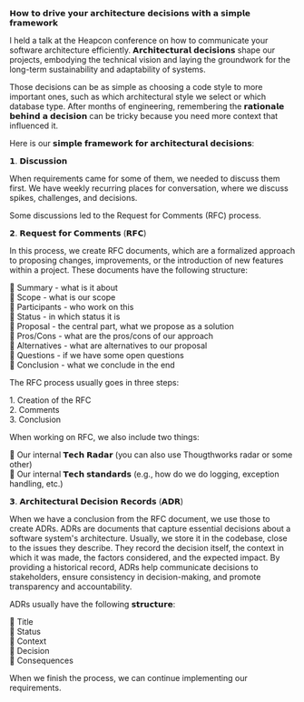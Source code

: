 𝗛𝗼𝘄 𝘁𝗼 𝗱𝗿𝗶𝘃𝗲 𝘆𝗼𝘂𝗿 𝗮𝗿𝗰𝗵𝗶𝘁𝗲𝗰𝘁𝘂𝗿𝗲 𝗱𝗲𝗰𝗶𝘀𝗶𝗼𝗻𝘀 𝘄𝗶𝘁𝗵 𝗮 𝘀𝗶𝗺𝗽𝗹𝗲 𝗳𝗿𝗮𝗺𝗲𝘄𝗼𝗿𝗸  
  
I held a talk at the Heapcon conference on how to communicate your software architecture efficiently. 𝗔𝗿𝗰𝗵𝗶𝘁𝗲𝗰𝘁𝘂𝗿𝗮𝗹 𝗱𝗲𝗰𝗶𝘀𝗶𝗼𝗻𝘀 shape our projects, embodying the technical vision and laying the groundwork for the long-term sustainability and adaptability of systems.  
  
Those decisions can be as simple as choosing a code style to more important ones, such as which architectural style we select or which database type. After months of engineering, remembering the 𝗿𝗮𝘁𝗶𝗼𝗻𝗮𝗹𝗲 𝗯𝗲𝗵𝗶𝗻𝗱 𝗮 𝗱𝗲𝗰𝗶𝘀𝗶𝗼𝗻 can be tricky because you need more context that influenced it.  
  
Here is our 𝘀𝗶𝗺𝗽𝗹𝗲 𝗳𝗿𝗮𝗺𝗲𝘄𝗼𝗿𝗸 𝗳𝗼𝗿 𝗮𝗿𝗰𝗵𝗶𝘁𝗲𝗰𝘁𝘂𝗿𝗮𝗹 𝗱𝗲𝗰𝗶𝘀𝗶𝗼𝗻𝘀:  
  
𝟭. 𝗗𝗶𝘀𝗰𝘂𝘀𝘀𝗶𝗼𝗻  
  
When requirements came for some of them, we needed to discuss them first. We have weekly recurring places for conversation, where we discuss spikes, challenges, and decisions.  
  
Some discussions led to the Request for Comments (RFC) process.  
  
𝟮. 𝗥𝗲𝗾𝘂𝗲𝘀𝘁 𝗳𝗼𝗿 𝗖𝗼𝗺𝗺𝗲𝗻𝘁𝘀 (𝗥𝗙𝗖)  
  
In this process, we create RFC documents, which are a formalized approach to proposing changes, improvements, or the introduction of new features within a project. These documents have the following structure:  
  
🔹 Summary - what is it about  
🔹 Scope - what is our scope  
🔹 Participants - who work on this  
🔹 Status - in which status it is  
🔹 Proposal - the central part, what we propose as a solution  
🔹 Pros/Cons - what are the pros/cons of our approach  
🔹 Alternatives - what are alternatives to our proposal  
🔹 Questions - if we have some open questions  
🔹 Conclusion - what we conclude in the end  
  
The RFC process usually goes in three steps:  
  
1\. Creation of the RFC  
2\. Comments  
3\. Conclusion  
  
When working on RFC, we also include two things:  
  
🔹 Our internal 𝗧𝗲𝗰𝗵 𝗥𝗮𝗱𝗮𝗿 (you can also use Thougthworks radar or some other)  
🔹 Our internal 𝗧𝗲𝗰𝗵 𝘀𝘁𝗮𝗻𝗱𝗮𝗿𝗱𝘀 (e.g., how do we do logging, exception handling, etc.)  
  
𝟯. 𝗔𝗿𝗰𝗵𝗶𝘁𝗲𝗰𝘁𝘂𝗿𝗮𝗹 𝗗𝗲𝗰𝗶𝘀𝗶𝗼𝗻 𝗥𝗲𝗰𝗼𝗿𝗱𝘀 (𝗔𝗗𝗥)  
  
When we have a conclusion from the RFC document, we use those to create ADRs. ADRs are documents that capture essential decisions about a software system's architecture. Usually, we store it in the codebase, close to the issues they describe. They record the decision itself, the context in which it was made, the factors considered, and the expected impact. By providing a historical record, ADRs help communicate decisions to stakeholders, ensure consistency in decision-making, and promote transparency and accountability.  
  
ADRs usually have the following 𝘀𝘁𝗿𝘂𝗰𝘁𝘂𝗿𝗲:  
  
🔹 Title  
🔹 Status  
🔹 Context  
🔹 Decision  
🔹 Consequences  
  
When we finish the process, we can continue implementing our requirements.